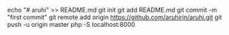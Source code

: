 echo "# aruhi" >> README.md
git init
git add README.md
git commit -m "first commit"
git remote add origin https://github.com/aruhirin/aruhi.git
git push -u origin master
php -S localhost:8000
